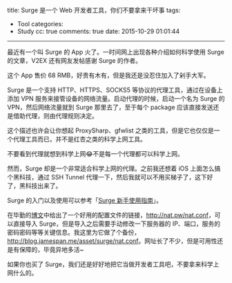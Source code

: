 title: Surge 是一个 Web 开发者工具，你们不要拿来干坏事
tags:
  - Tool
categories:
  - Study
cc: true
comments: true
date: 2015-10-29 01:01:44
---

最近有一个叫 Surge 的 App 火了。一时间网上出现各种介绍如何科学使用 Surge 的文章，V2EX 还有网友发帖感谢 Surge 的作者。

这个 App 售价 68 RMB，好贵有木有，但是我还是没忍住加入了剁手大军。

<!-- more -->

Surge 是一个支持 HTTP、HTTPS、SOCKS5 等协议的代理工具，通过在设备上添加 VPN 服务来接管设备的网络流量。启动代理的时候，启动一个名为 Surge 的 VPN，然后网络流量就到 Surge 那里去了，至于每个 package 应该直接发送还是借助代理，则由代理规则决定。

这个描述也许会让你想起 ProxySharp、gfwlist 之类的工具，但是它也仅仅是一个代理工具而已，并不是红杏之类的科学上网工具。

不要看到代理就想到科学上网😂不是每一个代理都可以科学上网。

然而，Surge 却是一个非常适合科学上网的代理。之前我还想着 iOS 上面怎么搞个黑科技，通过 SSH Tunnel 代理一下，然后我就可以不用买梯子了，这下好了，黑科技出来了。


Surge 的入门以及使用可以参考「[Surge 新手使用指南][1]」。

在毕勤的[博文][2]中给出了一个好用的配置文件的链接，<http://nat.pw/nat.conf>，可以直接导入 Surge，但是导入之后需要手动修改一下服务器的 IP、端口，服务的密码密码等等关键信息。我这里为它做了个备份，<http://blog.jamespan.me/asset/surge/nat.conf>。网址长了不少，但是可用性还是有保障的，毕竟异地多活~

如果你也买了 Surge，我们还是好好地把它当做开发者工具吧，不要拿来科学上网什么的。

[1]: https://medium.com/@scomper/surge-配置文件-a1533c10e80b#.r4987iufv
[2]: https://www.lifetyper.com/2015/10/shadowsocks_conf_for_surge_on_ios.html

